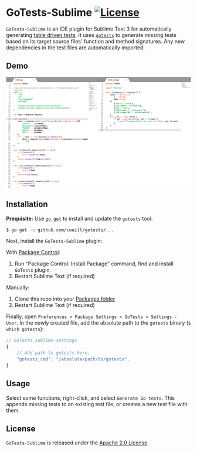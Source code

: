 # GoTests-Sublime [![License](https://img.shields.io/badge/license-Apache%202.0-blue.svg)](https://github.com/cweill/GoTests-Sublime/blob/master/LICENSE)

`GoTests-Sublime` is an IDE plugin for Sublime Text 3 for automatically generating [table driven tests](https://github.com/golang/go/wiki/TableDrivenTests). It uses [`gotests`](https://github.com/cweill/gotests) to generate missing tests based on its target source files' function and method signatures. Any new dependencies in the test files are automatically imported.

## Demo

![demo](/gotests.gif)

## Installation

__Prequisite:__ Use [`go get`](https://golang.org/cmd/go/#hdr-Download_and_install_packages_and_dependencies) to install and update the `gotests` tool:
```sh
$ go get -u github.com/cweill/gotests/...
```
Next, install the `GoTests-Sublime` plugin:

With [Package Control](http://wbond.net/sublime_packages/package_control):

1. Run “Package Control: Install Package” command, find and install `GoTests` plugin.
2. Restart Sublime Text (if required)

Manually:

1. Clone this repo into your [Packages folder](http://docs.sublimetext.info/en/sublime-text-3/basic_concepts.html#the-data-directory)
2. Restart Sublime Text (if required)

Finally, open `Preferences > Package Settings > GoTests > Settings - User`. In the newly created file, add the absolute path to the `gotests` binary (`$ which gotests`):

```js
// GoTests.sublime-settings
{
    // Add path to gotests here.
	"gotests_cmd": "/absolute/path/to/gotests",
}
```

## Usage

Select some functions, right-click, and select `Generate Go tests`. This appends missing tests to an existing test file, or creates a new test file with them.

## License

`GoTests-Sublime` is released under the [Apache 2.0 License](http://www.apache.org/licenses/LICENSE-2.0).
